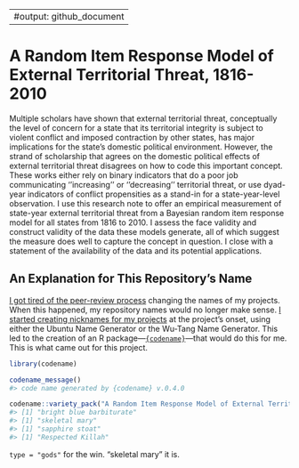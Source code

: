 
|                            |
|----------------------------|
| \#output: github\_document |

# A Random Item Response Model of External Territorial Threat, 1816-2010

Multiple scholars have shown that external territorial threat,
conceptually the level of concern for a state that its territorial
integrity is subject to violent conflict and imposed contraction by
other states, has major implications for the state’s domestic political
environment. However, the strand of scholarship that agrees on the
domestic political effects of external territorial threat disagrees on
how to code this important concept. These works either rely on binary
indicators that do a poor job communicating ‘’increasing’’ or
‘’decreasing’’ territorial threat, or use dyad-year indicators of
conflict propensities as a stand-in for a state-year-level observation.
I use this research note to offer an empirical measurement of state-year
external territorial threat from a Bayesian random item response model
for all states from 1816 to 2010. I assess the face validity and
construct validity of the data these models generate, all of which
suggest the measure does well to capture the concept in question. I
close with a statement of the availability of the data and its potential
applications.

## An Explanation for This Repository’s Name

[I got tired of the peer-review
process](https://twitter.com/stevenvmiller/status/1229788167223398400)
changing the names of my projects. When this happened, my repository
names would no longer make sense. [I started creating nicknames for my
projects](https://twitter.com/stevenvmiller/status/1229788168049676294)
at the project’s onset, using either the Ubuntu Name Generator or the
Wu-Tang Name Generator. This led to the creation of an R
package—[`{codename}`](https://github.com/svmiller/codename)—that would
do this for me. This is what came out for this project.

``` r
library(codename)

codename_message()
#> code name generated by {codename} v.0.4.0

codename::variety_pack("A Random Item Response Model of External Territorial Threat, 1816-2010")
#> [1] "bright blue barbiturate"
#> [1] "skeletal mary"
#> [1] "sapphire stoat"
#> [1] "Respected Killah"
```

`type = "gods"` for the win. “skeletal mary” it is.
